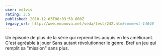 ```yaml
---
user: melvis
rating: 3.5
published: 2010-12-03T08:03:58.000Z
legacy_url: http://www.emunova.net/veda/test/242.htm#comment-14640
---
```

Un épisode de plus de la série qui reprend les acquis en les améliorant. C'est agréable à jouer Sans autant révolutionner le genre. Bref un jeu qui remplit sa "mission" sans plus.